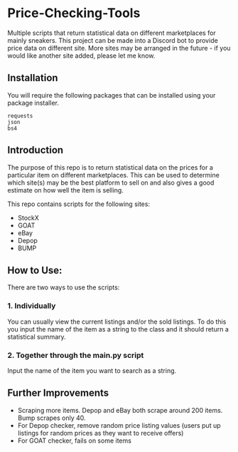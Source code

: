 # Price-Checking-Tools
Multiple scripts that return statistical data on different marketplaces for mainly sneakers. This project can be made into a Discord bot to provide price data on different site. More sites may be arranged in the future - if you would like another site added, please let me know.

## Installation
You will require the following packages that can be installed using your package installer.
```
requests
json
bs4
```

## Introduction
The purpose of this repo is to return statistical data on the prices for a particular item on different marketplaces. This can be used to determine which site(s) may be the best platform to sell on and also gives a good estimate on how well the item is selling.

This repo contains scripts for the following sites:
- StockX
- GOAT
- eBay
- Depop
- BUMP

## How to Use:

There are two ways to use the scripts:
### 1. Individually
You can usually view the current listings and/or the sold listings. To do this you input the name of the item as a string to the class and it should return a statistical summary.

### 2. Together through the main.py script
Input the name of the item you want to search as a string.

## Further Improvements

- Scraping more items. Depop and eBay both scrape around 200 items. Bump scrapes only 40.
- For Depop checker, remove random price listing values (users put up listings for random prices as they want to receive offers)
- For GOAT checker, fails on some items
